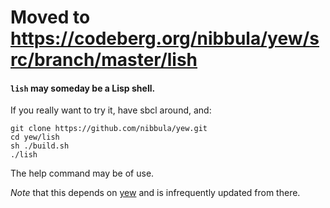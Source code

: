 # Moved to https://codeberg.org/nibbula/yew/src/branch/master/lish

#### `lish` may someday be a Lisp shell.

If you really want to try it, have sbcl around, and:

```
git clone https://github.com/nibbula/yew.git
cd yew/lish
sh ./build.sh
./lish
```

The help command may be of use.

*Note* that this depends on [yew](https://github.com/nibbula/yew) and is infrequently updated from there.
